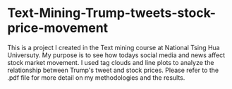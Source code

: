 # Text-Mining-Trump-tweets-stock-price-movement

This is a project I created in the Text mining course at National Tsing Hua Universuty.
My purpose is to see how todays social media and news affect stock market movement.
I used tag clouds and line plots to analyze the relationship between Trump's tweet and stock prices.
Please refer to the .pdf file for more detail on my methodologies and the results.
